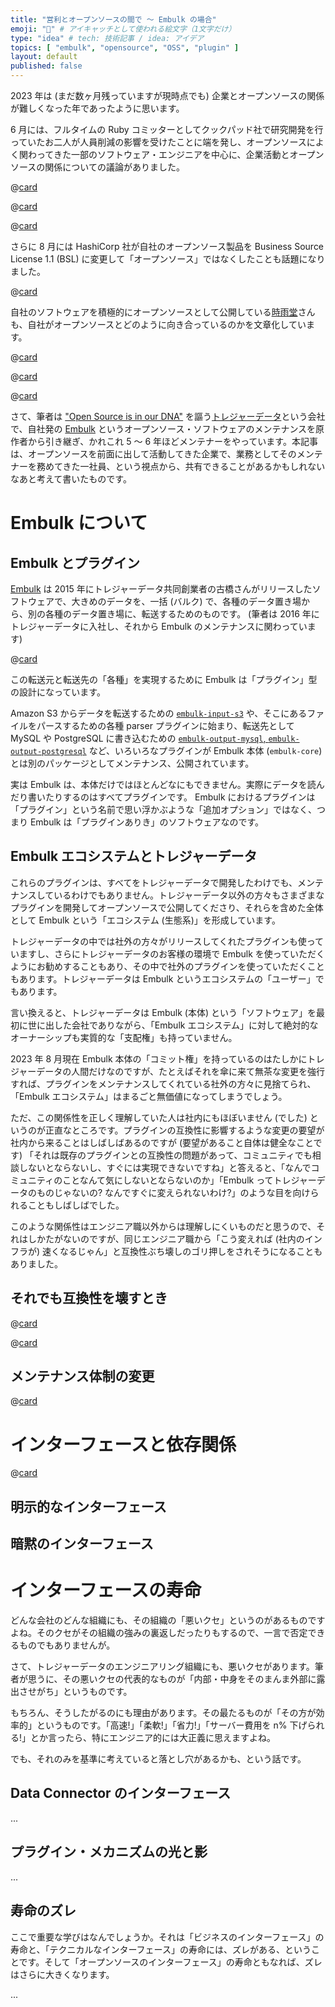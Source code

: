 ```yaml
---
title: "営利とオープンソースの間で 〜 Embulk の場合"
emoji: "🧬️" # アイキャッチとして使われる絵文字（1文字だけ）
type: "idea" # tech: 技術記事 / idea: アイデア
topics: [ "embulk", "opensource", "OSS", "plugin" ]
layout: default
published: false
---
```


2023 年は (まだ数ヶ月残っていますが現時点でも) 企業とオープンソースの関係が難しくなった年であったように思います。

6 月には、フルタイムの Ruby コミッターとしてクックパッド社で研究開発を行っていたお二人が人員削減の影響を受けたことに端を発し、オープンソースによく関わってきた一部のソフトウェア・エンジニアを中心に、企業活動とオープンソースの関係についての議論がありました。

@[card](https://note.com/cookpad/n/nc1b63628422c)

@[card](https://note.com/ruiu/n/ndfcda9adb748)

@[card](https://knqyf263.hatenablog.com/entry/2023/06/07/175830)

さらに 8 月には HashiCorp 社が自社のオープンソース製品を Business Source License 1.1 (BSL) に変更して「オープンソース」ではなくしたことも話題になりました。

@[card](https://www.hashicorp.com/blog/hashicorp-adopts-business-source-license)

自社のソフトウェアを積極的にオープンソースとして公開している[時雨堂](https://shiguredo.jp/)さんも、自社がオープンソースとどのように向き合っているのかを文章化しています。

@[card](https://voluntas.medium.com/%E4%BC%81%E6%A5%AD-oss-%E3%82%92%E7%B6%99%E7%B6%9A%E9%96%8B%E7%99%BA%E3%81%99%E3%82%8B%E3%81%9F%E3%82%81%E3%81%AB%E3%82%84%E3%81%A3%E3%81%A6%E3%81%84%E3%82%8B%E3%81%93%E3%81%A8-c783be34ccde)

@[card](https://voluntas.medium.com/%E6%99%82%E9%9B%A8%E5%A0%82%E3%81%AF%E4%BD%95%E3%82%92%E3%81%97%E3%81%A6%E3%81%84%E3%82%8B%E4%BC%9A%E7%A4%BE%E3%81%AA%E3%81%AE%E3%81%8B-a32fbd5a746a)

@[card](https://voluntas.medium.com/business-source-license-1-1-8c83662568cb)

さて、筆者は ["Open Source is in our DNA"](https://www.treasuredata.com/opensource/) を謳う[トレジャーデータ](https://www.treasuredata.com/)という会社で、自社発の [Embulk](https://www.embulk.org/) というオープンソース・ソフトウェアのメンテナンスを原作者から引き継ぎ、かれこれ 5 〜 6 年ほどメンテナーをやっています。本記事は、オープンソースを前面に出して活動してきた企業で、業務としてそのメンテナーを務めてきた一社員、という視点から、共有できることがあるかもしれないなあと考えて書いたものです。

Embulk について
================

Embulk とプラグイン
--------------------

[Embulk](https://www.embulk.org/) は 2015 年にトレジャーデータ共同創業者の古橋さんがリリースしたソフトウェアで、大きめのデータを、一括 (バルク) で、各種のデータ置き場から、別の各種のデータ置き場に、転送するためのものです。 (筆者は 2016 年にトレジャーデータに入社し、それから Embulk のメンテナンスに関わっています)

@[card](https://frsyuki.hatenablog.com/entry/2015/02/16/080150)

この転送元と転送先の「各種」を実現するために Embulk は「プラグイン」型の設計になっています。

Amazon S3 からデータを転送するための [`embulk-input-s3`](https://github.com/embulk/embulk-input-s3) や、そこにあるファイルをパースするための各種 parser プラグインに始まり、転送先として MySQL や PostgreSQL に書き込むための [`embulk-output-mysql`, `embulk-output-postgresql`](https://github.com/embulk/embulk-output-jdbc) など、いろいろなプラグインが Embulk 本体 (`embulk-core`) とは別のパッケージとしてメンテナンス、公開されています。

実は Embulk は、本体だけではほとんどなにもできません。実際にデータを読んだり書いたりするのはすべてプラグインです。 Embulk におけるプラグインは「プラグイン」という名前で思い浮かぶような「追加オプション」ではなく、つまり Embulk は「プラグインありき」のソフトウェアなのです。

Embulk エコシステムとトレジャーデータ
--------------------------------------

これらのプラグインは、すべてをトレジャーデータで開発したわけでも、メンテナンスしているわけでもありません。トレジャーデータ以外の方々もさまざまなプラグインを開発してオープンソースで公開してくださり、それらを含めた全体として Embulk という「エコシステム (生態系)」を形成しています。

トレジャーデータの中では社外の方々がリリースしてくれたプラグインも使っていますし、さらにトレジャーデータのお客様の環境で Embulk を使っていただくようにお勧めすることもあり、その中で社外のプラグインを使っていただくこともあります。トレジャーデータは Embulk というエコシステムの「ユーザー」でもあります。

言い換えると、トレジャーデータは Embulk (本体) という「ソフトウェア」を最初に世に出した会社でありながら、「Embulk エコシステム」に対して絶対的なオーナーシップも実質的な「支配権」も持っていません。

2023 年 8 月現在 Embulk 本体の「コミット権」を持っているのはたしかにトレジャーデータの人間だけなのですが、たとえばそれを傘に来て無茶な変更を強行すれば、プラグインをメンテナンスしてくれている社外の方々に見捨てられ、「Embulk エコシステム」はまるごと無価値になってしまうでしょう。

ただ、この関係性を正しく理解していた人は社内にもほぼいません (でした) というのが正直なところです。プラグインの互換性に影響するような変更の要望が社内から来ることはしばしばあるのですが (要望があること自体は健全なことです) 「それは既存のプラグインとの互換性の問題があって、コミュニティでも相談しないとならないし、すぐには実現できないですね」と答えると、「なんでコミュニティのことなんて気にしないとならないのか」「Embulk ってトレジャーデータのものじゃないの? なんですぐに変えられないわけ?」のような目を向けられることもしばしばでした。

このような関係性はエンジニア職以外からは理解しにくいものだと思うので、それはしかたがないのですが、同じエンジニア職から「こう変えれば (社内のインフラが) 速くなるじゃん」と互換性ぶち壊しのゴリ押しをされそうになることもありました。

それでも互換性を壊すとき
-------------------------

@[card](https://techplay.jp/event/879660)

@[card](https://api-docs.treasuredata.com/blog/embulk-in-td/)

メンテナンス体制の変更
-----------------------

@[card](https://zenn.dev/dmikurube/articles/embulk-maintenance-gets-open)

インターフェースと依存関係
===========================

@[card](https://docs.google.com/presentation/d/e/2PACX-1vQf7dSmMDTBqQQgF-NcMqCssWv34BIVacK6_4xrMAIJnbqNXt65goIW0PhzfXIUSJf_SKgEmS5Ujqvo/pub?start=false&loop=false&slide=id.p)

明示的なインターフェース
-------------------------

暗黙のインターフェース
-----------------------


インターフェースの寿命
=======================

どんな会社のどんな組織にも、その組織の「悪いクセ」というのがあるものですよね。そのクセがその組織の強みの裏返しだったりもするので、一言で否定できるものでもありませんが。

さて、トレジャーデータのエンジニアリング組織にも、悪いクセがあります。筆者が思うに、その悪いクセの代表的なものが「内部・中身をそのまんま外部に露出させがち」というものです。

もちろん、そうしたがるのにも理由があります。その最たるものが「その方が効率的」というものです。「高速!」「柔軟!」「省力!」「サーバー費用を n% 下げられる!」とか言ったら、特にエンジニア的には大正義に思えますよね。

でも、それのみを基準に考えていると落とし穴があるかも、という話です。

Data Connector のインターフェース
----------------------------------

...


プラグイン・メカニズムの光と影
-------------------------------

...


寿命のズレ
-----------

ここで重要な学びはなんでしょうか。それは「ビジネスのインターフェース」の寿命と、「テクニカルなインターフェース」の寿命には、ズレがある、ということです。そして「オープンソースのインターフェース」の寿命ともなれば、ズレはさらに大きくなります。

...
